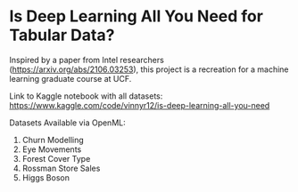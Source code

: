 # Is Deep Learning All You Need for Tabular Data?

Inspired by a paper from Intel researchers (https://arxiv.org/abs/2106.03253), this project is a recreation for a machine learning graduate course at UCF.

Link to Kaggle notebook with all datasets: https://www.kaggle.com/code/vinnyr12/is-deep-learning-all-you-need

Datasets Available via OpenML:
1. Churn Modelling
2. Eye Movements
3. Forest Cover Type
4. Rossman Store Sales
5. Higgs Boson
